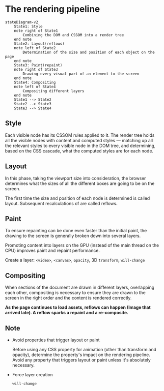 # The rendering pipeline

```mermaid
stateDiagram-v2
    State1: Style
    note right of State1
        Combining the DOM and CSSOM into a render tree
    end note
    State2: Layout(reflows)
    note left of State2
        Determination of the size and position of each object on the page
    end note
    State3: Paint(repaint)
    note right of State3
        Drawing every visual part of an element to the screen
    end note
    State4: Compositing
    note left of State4
        Compositing different layers
    end note
    State1 --> State2
    State2 --> State3
    State3 --> State4
```

## Style

Each visible node has its CSSOM rules applied to it. The render tree holds all the visible nodes with content and computed styles — matching up all the relevant styles to every visible node in the DOM tree, and determining, based on the CSS cascade, what the computed styles are for each node.

## Layout

In this phase, taking the viewport size into consideration, the browser determines what the sizes of all the different boxes are going to be on the screen.

The first time the size and position of each node is determined is called layout. Subsequent recalculations of are called reflows.

## Paint

To ensure repainting can be done even faster than the initial paint, the drawing to the screen is generally broken down into several layers.

Promoting content into layers on the GPU (instead of the main thread on the CPU) improves paint and repaint performance.

Create a layer: `<video>`, `<canvas>`, `opacity`, 3D `transform`, `will-change`

## Compositing

When sections of the document are drawn in different layers, overlapping each other, compositing is necessary to ensure they are drawn to the screen in the right order and the content is rendered correctly.

**As the page continues to load assets, reflows can happen (Image that arrived late). A reflow sparks a repaint and a re-composite.**

## Note

- Avoid properties that trigger layout or paint

  Before using any CSS property for animation (other than transform and opacity), determine the property's impact on the rendering pipeline. Avoid any property that triggers layout or paint unless it's absolutely necessary.

- Force layer creation

  `will-change`
